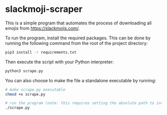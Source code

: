 # slackmoji-scraper
This is a simple program that automates the process of downloading all emojis from https://slackmojis.com/. 

To run the program, install the required packages. This can be done by running the following command from the root of the project directory:
```Bash
pip3 install -r requirements.txt
``` 
Then execute the script with your Python interpreter:
```Bash
python3 scrape.py
```
You can also choose to make the file a standalone executable by running:
```Bash
# make scrape.py executable
chmod +x scrape.py

# run the program (note: this requires setting the absolute path to interpreter in the script)
./scrape.py
```


